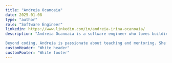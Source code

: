 ```yaml
---
title: "Andreia Ocanoaia"
date: 2025-01-08
type: "author"
role: "Software Engineer"
linkedin: https://www.linkedin.com/in/andreia-irina-ocanoaia/
description: "Andreia Ocanoaia is a software engineer who loves building tools that make developers’ lives easier. At Genezio, she focuses on backend development, cloud infrastructure, and making sure the product runs smoothly under the hood. She’s always looking for ways to write cleaner, more efficient code and help others do the same.

Beyond coding, Andreia is passionate about teaching and mentoring. She’s a Teaching Assistant in the academic environment. She helps students navigate topics like operating systems and cloud computing. She’s also active in the open-source community, regularly hosting and participating in technical workshops and conferences."
customHeader: "White header"
customFooter: "White footer"
---
```


